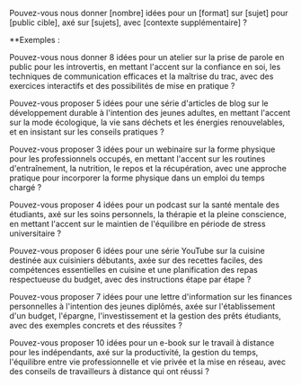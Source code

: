 Pouvez-vous nous donner [nombre] idées pour un [format] sur [sujet] pour [public cible], axé sur [sujets], avec [contexte supplémentaire] ?

**Exemples :

Pouvez-vous nous donner 8 idées pour un atelier sur la prise de parole en public pour les introvertis, en mettant l'accent sur la confiance en soi, les techniques de communication efficaces et la maîtrise du trac, avec des exercices interactifs et des possibilités de mise en pratique ?

Pouvez-vous proposer 5 idées pour une série d'articles de blog sur le développement durable à l'intention des jeunes adultes, en mettant l'accent sur la mode écologique, la vie sans déchets et les énergies renouvelables, et en insistant sur les conseils pratiques ?  
  
Pouvez-vous proposer 3 idées pour un webinaire sur la forme physique pour les professionnels occupés, en mettant l'accent sur les routines d'entraînement, la nutrition, le repos et la récupération, avec une approche pratique pour incorporer la forme physique dans un emploi du temps chargé ?  
  
Pouvez-vous proposer 4 idées pour un podcast sur la santé mentale des étudiants, axé sur les soins personnels, la thérapie et la pleine conscience, en mettant l'accent sur le maintien de l'équilibre en période de stress universitaire ?  
  
Pouvez-vous proposer 6 idées pour une série YouTube sur la cuisine destinée aux cuisiniers débutants, axée sur des recettes faciles, des compétences essentielles en cuisine et une planification des repas respectueuse du budget, avec des instructions étape par étape ?  
  
Pouvez-vous proposer 7 idées pour une lettre d'information sur les finances personnelles à l'intention des jeunes diplômés, axée sur l'établissement d'un budget, l'épargne, l'investissement et la gestion des prêts étudiants, avec des exemples concrets et des réussites ?  
  
Pouvez-vous proposer 10 idées pour un e-book sur le travail à distance pour les indépendants, axé sur la productivité, la gestion du temps, l'équilibre entre vie professionnelle et vie privée et la mise en réseau, avec des conseils de travailleurs à distance qui ont réussi ?  
  
